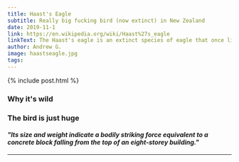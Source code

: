 ```yaml
---
title: Haast's Eagle
subtitle: Really big fucking bird (now extinct) in New Zealand
date: 2019-11-1
link: https://en.wikipedia.org/wiki/Haast%27s_eagle
linkText: The Haast's eagle is an extinct species of eagle that once lived in the South Island of New Zealand, commonly accepted to be the pouakai of Maori legend.[1] The species was the largest eagle known to have existed. Its massive size is explained as an evolutionary response to the size of its prey, the flightless moa, the largest of which could weigh 230 kg (510 lb).
author: Andrew G.
image: haastseagle.jpg
tags:
---
```


{% include post.html %}

### Why it's wild

### The bird is just huge

#### _"Its size and weight indicate a bodily striking force equivalent to a concrete block falling from the top of an eight-storey building."_

---
